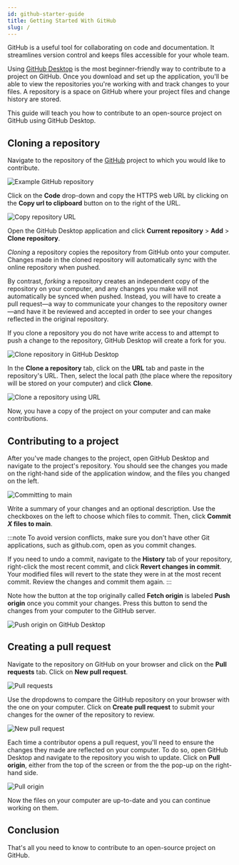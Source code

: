 ```yaml
---
id: github-starter-guide
title: Getting Started With GitHub
slug: /
---
```


GitHub is a useful tool for collaborating on code and documentation. It streamlines version control and keeps files accessible for your whole team.

Using [GitHub Desktop](https://desktop.github.com/download/) is the most beginner-friendly way to contribute to a project on GitHub. Once you download and set up the application, you'll be able to view the repositories you're working with and track changes to your files. A repository is a space on GitHub where your project files and change history are stored.

This guide will teach you how to contribute to an open-source project on GitHub using GitHub Desktop.

## Cloning a repository

Navigate to the repository of the [GitHub](https://github.com/) project to which you would like to contribute.

![Example GitHub repository](/img/images/github-repo.png)

Click on the **Code** drop-down and copy the HTTPS web URL by clicking on the **Copy url to clipboard** button on to the right of the URL.

![Copy repository URL](/img/images/get-repo-url.png)

Open the GitHub Desktop application and click **Current repository** > **Add** > **Clone repository**.

*Cloning* a repository copies the repository from GitHub onto your computer. Changes made in the cloned repository will automatically sync with the online repository when pushed.

By contrast, *forking* a repository creates an independent copy of the repository on your computer, and any changes you make will not automatically be synced when pushed. Instead, you will have to create a pull request—a way to communicate your changes to the repository owner—and have it be reviewed and accepted in order to see your changes reflected in the original repository.

If you clone a repository you do not have write access to and attempt to push a change to the repository, GitHub Desktop will create a fork for you.

![Clone repository in GitHub Desktop](/img/images/github-desktop.png)

In the **Clone a repository** tab, click on the **URL** tab and paste in the repository's URL. Then, select the local path (the place where the repository will be stored on your computer) and click **Clone**.

![Clone a repository using URL](/img/images/clone-in-github-desktop.png)

Now, you have a copy of the project on your computer and can make contributions.

## Contributing to a project

After you've made changes to the project, open GitHub Desktop and navigate to the project's repository. You should see the changes you made on the right-hand side of the application window, and the files you changed on the left.

![Committing to main](/img/images/commit-to-main.png)

Write a summary of your changes and an optional description. Use the checkboxes on the left to choose which files to commit. Then, click **Commit *X* files to main**.

:::note
To avoid version conflicts, make sure you don't have other Git applications, such as github.com, open as you commit changes.

If you need to undo a commit, navigate to the **History** tab of your repository, right-click the most recent commit, and click **Revert changes in commit**. Your modified files will revert to the state they were in at the most recent commit. Review the changes and commit them again.
:::

Note how the button at the top originally called **Fetch origin** is labeled **Push origin** once you commit your changes. Press this button to send the changes from your computer to the GitHub server.

![Push origin on GitHub Desktop](/img/images/push-origin.png)

## Creating a pull request

Navigate to the repository on GitHub on your browser and click on the **Pull requests** tab. Click on **New pull request**.

![Pull requests](/img/images/pull-request.png)

Use the dropdowns to compare the GitHub repository on your browser with the one on your computer. Click on **Create pull request** to submit your changes for the owner of the repository to review.

![New pull request](/img/images/new-pull-request.png)

Each time a contributor opens a pull request, you'll need to ensure the changes they made are reflected on your computer. To do so, open GitHub Desktop and navigate to the repository you wish to update. Click on **Pull origin**, either from the top of the screen or from the the pop-up on the right-hand side.

![Pull origin](/img/images/pull-origin.png)

Now the files on your computer are up-to-date and you can continue working on them.

## Conclusion

That's all you need to know to contribute to an open-source project on GitHub.
